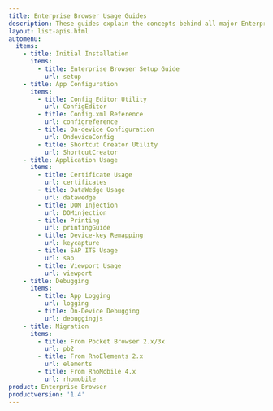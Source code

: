 ```yaml
---
title: Enterprise Browser Usage Guides
description: These guides explain the concepts behind all major Enterprise Browser features and provide specific instructions for accessing them.
layout: list-apis.html
automenu:
  items:
    - title: Initial Installation
      items:
        - title: Enterprise Browser Setup Guide
          url: setup
    - title: App Configuration
      items:
        - title: Config Editor Utility
          url: ConfigEditor
        - title: Config.xml Reference
          url: configreference
        - title: On-device Configuration
          url: OndeviceConfig
        - title: Shortcut Creator Utility
          url: ShortcutCreator
    - title: Application Usage
      items:
        - title: Certificate Usage
          url: certificates
        - title: DataWedge Usage
          url: datawedge
        - title: DOM Injection
          url: DOMinjection
        - title: Printing
          url: printingGuide
        - title: Device-key Remapping
          url: keycapture
        - title: SAP ITS Usage
          url: sap
        - title: Viewport Usage
          url: viewport
    - title: Debugging
      items:
        - title: App Logging
          url: logging
        - title: On-Device Debugging
          url: debuggingjs
    - title: Migration
      items:
        - title: From Pocket Browser 2.x/3x
          url: pb2
        - title: From RhoElements 2.x
          url: elements
        - title: From RhoMobile 4.x
          url: rhomobile
product: Enterprise Browser
productversion: '1.4'
---
```


